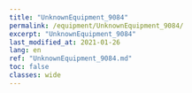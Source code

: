 ```yaml
---
title: "UnknownEquipment_9084"
permalink: /equipment/UnknownEquipment_9084/
excerpt: "UnknownEquipment_9084"
last_modified_at: 2021-01-26
lang: en
ref: "UnknownEquipment_9084.md"
toc: false
classes: wide
---
```


